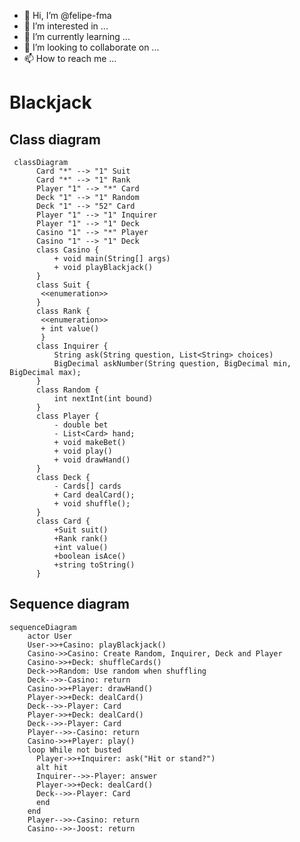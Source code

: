 - 👋 Hi, I’m @felipe-fma
- 👀 I’m interested in ...
- 🌱 I’m currently learning ...
- 💞️ I’m looking to collaborate on ...
- 📫 How to reach me ...

<!---
felipe-fma/felipe-fma is a ✨ special ✨ repository because its `README.md` (this file) appears on your GitHub profile.
You can click the Preview link to take a look at your changes.
--->

# Blackjack

## Class diagram

```mermaid
 classDiagram
      Card "*" --> "1" Suit
      Card "*" --> "1" Rank
      Player "1" --> "*" Card
      Deck "1" --> "1" Random
      Deck "1" --> "52" Card
      Player "1" --> "1" Inquirer
      Player "1" --> "1" Deck
      Casino "1" --> "*" Player
      Casino "1" --> "1" Deck
      class Casino {
          + void main(String[] args)
          + void playBlackjack()
      }
      class Suit {
       <<enumeration>>
      }
      class Rank {
       <<enumeration>>
       + int value()
       }
      class Inquirer {
          String ask(String question, List<String> choices)
          BigDecimal askNumber(String question, BigDecimal min, BigDecimal max);
      }
      class Random {
          int nextInt(int bound)
      }
      class Player {
          - double bet
          - List<Card> hand;
          + void makeBet()
          + void play()
          + void drawHand()
      }
      class Deck {
          - Cards[] cards
          + Card dealCard();
          + void shuffle();
      }
      class Card {
          +Suit suit()
          +Rank rank()
          +int value()
          +boolean isAce()
          +string toString()
      }
```

## Sequence diagram

```mermaid
sequenceDiagram
    actor User
    User->>+Casino: playBlackjack()
    Casino->>Casino: Create Random, Inquirer, Deck and Player
    Casino->>+Deck: shuffleCards()
    Deck->>Random: Use random when shuffling
    Deck-->>-Casino: return
    Casino->>+Player: drawHand()
    Player->>+Deck: dealCard()
    Deck-->>-Player: Card
    Player->>+Deck: dealCard()
    Deck-->>-Player: Card
    Player-->>-Casino: return
    Casino->>+Player: play()
    loop While not busted
      Player->>+Inquirer: ask("Hit or stand?")
      alt hit
      Inquirer-->>-Player: answer
      Player->>+Deck: dealCard()
      Deck-->>-Player: Card
      end
    end
    Player-->>-Casino: return
    Casino-->>-Joost: return
```
